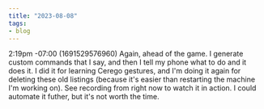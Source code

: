 ```yaml
---
title: "2023-08-08"
tags:
- blog
---
```


2:19pm -07:00 (1691529576960)
Again, ahead of the game. I generate custom commands that I say, and then I tell my phone what to do and it does it. I did it for learning Cerego gestures, and I'm doing it again for deleting these old listings (because it's easier than restarting the machine I'm working on). See recording from right now to watch it in action. I could automate it futher, but it's not worth the time.